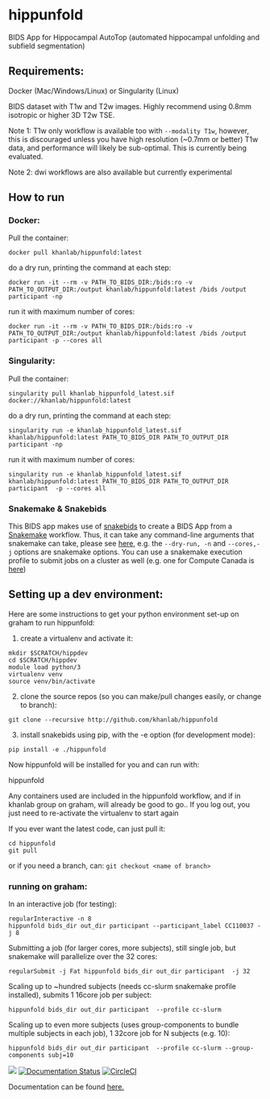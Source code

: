 # hippunfold
BIDS App for Hippocampal AutoTop (automated hippocampal unfolding and subfield segmentation)

## Requirements:

Docker (Mac/Windows/Linux) or Singularity (Linux)

BIDS dataset with T1w and T2w images. Highly recommend using 0.8mm isotropic or higher 3D T2w TSE. 

Note 1: T1w only workflow is available too with `--modality T1w`, however, this is discouraged unless you have high resolution (~0.7mm or better) T1w data, and performance will likely be sub-optimal. This is currently being evaluated.

Note 2: dwi workflows are also available but currently experimental

## How to run

### Docker:

Pull the container:

    docker pull khanlab/hippunfold:latest
do a dry run, printing the command at each step:

    docker run -it --rm -v PATH_TO_BIDS_DIR:/bids:ro -v PATH_TO_OUTPUT_DIR:/output khanlab/hippunfold:latest /bids /output participant -np 
run it with maximum number of cores:

    docker run -it --rm -v PATH_TO_BIDS_DIR:/bids:ro -v PATH_TO_OUTPUT_DIR:/output khanlab/hippunfold:latest /bids /output participant -p --cores all

### Singularity:

Pull the container:

    singularity pull khanlab_hippunfold_latest.sif docker://khanlab/hippunfold:latest
do a dry run, printing the command at each step:

    singularity run -e khanlab_hippunfold_latest.sif khanlab/hippunfold:latest PATH_TO_BIDS_DIR PATH_TO_OUTPUT_DIR participant -np 
run it with maximum number of cores:

    singularity run -e khanlab_hippunfold_latest.sif khanlab/hippunfold:latest PATH_TO_BIDS_DIR PATH_TO_OUTPUT_DIR participant  -p --cores all

### Snakemake & Snakebids

This BIDS app makes use of [snakebids](https://github.com/akhanf/snakebids) to create a BIDS App from a [Snakemake](https://snakemake.github.io/) workflow. Thus, it can take any command-line arguments that snakemake can take, please see [here](https://snakemake.readthedocs.io/en/stable/executing/cli.html), e.g. the `--dry-run, -n` and `--cores,-j` options are snakemake options. You can use a snakemake execution profile to submit jobs on a cluster as well (e.g. one for Compute Canada is [here](https://github.com/khanlab/cc-slurm))

## Setting up a dev environment:

Here are some instructions to get your python environment set-up on graham to run hippunfold:

1. create a virtualenv and activate it:
```
mkdir $SCRATCH/hippdev
cd $SCRATCH/hippdev
module load python/3
virtualenv venv
source venv/bin/activate
```
2. clone the source repos (so you can make/pull changes easily, or change to branch):
```
git clone --recursive http://github.com/khanlab/hippunfold
```

3. install snakebids using pip, with the -e option (for development mode):
```
pip install -e ./hippunfold
```

Now hippunfold will be installed for you and can run with:

hippunfold  <args here> 

Any containers used are included in the hippunfold workflow, and if in khanlab group on graham, will already be good to go..  If you log out, you just need to re-activate the virtualenv to start again 

If you ever want the latest code, can just pull it:
```
cd hippunfold
git pull
```

or if you need a branch, can: `git checkout <name of branch>`

### running on graham:

In an interactive job (for testing):

    regularInteractive -n 8
    hippunfold bids_dir out_dir participant --participant_label CC110037 -j 8

Submitting a job (for larger cores, more subjects), still single job, but snakemake will parallelize over the 32 cores:

    regularSubmit -j Fat hippunfold bids_dir out_dir participant  -j 32
 
Scaling up to ~hundred subjects (needs cc-slurm snakemake profile installed), submits 1 16core job per subject:

    hippunfold bids_dir out_dir participant  --profile cc-slurm

Scaling up to even more subjects (uses group-components to bundle multiple subjects in each job), 1 32core job for N subjects (e.g. 10):

    hippunfold bids_dir out_dir participant  --profile cc-slurm --group-components subj=10


[![](https://images.microbadger.com/badges/version/khanlab/hippunfold.svg)](https://microbadger.com/images/khanlab/hippunfold "Get your own version badge on microbadger.com")
[![Documentation Status](https://readthedocs.org/projects/hippunfold/badge/?version=latest)](https://hippunfold.readthedocs.io/en/latest/?badge=latest)
[![CircleCI](https://circleci.com/gh/khanlab/hippunfold.svg?style=svg)](https://circleci.com/gh/khanlab/hippunfold)

Documentation can be found [here.](https://hippunfold.readthedocs.io/en/latest/)
